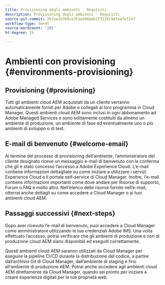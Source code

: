 ```yaml
---
title: Provisioning degli ambienti - Requisiti
description: Provisioning degli ambienti - Requisiti
source-git-commit: 2b7ee2b7b0ce351ed48aeb2f3135c947eafe7247
workflow-type: tm+mt
source-wordcount: '281'
ht-degree: 1%

---
```



# Ambienti con provisioning {#environments-provisioning}

## Provisioning {#provisioning}

Tutti gli ambienti cloud AEM acquistati da un cliente verranno automaticamente forniti per Adobe e collegati al loro programma in Cloud Manager. Questi ambienti cloud AEM sono inclusi in ogni abbonamento ad Adobe Managed Services e sono solitamente costituiti da almeno un ambiente di produzione, un ambiente di fase ed eventualmente uno o più ambienti di sviluppo o di test.

## E-mail di benvenuto {#welcome-email}

Al termine del processo di provisioning dell’ambiente, l’amministratore del cliente designato riceve un messaggio e-mail di benvenuto con la conferma che gli è stato concesso l’accesso a Adobe Experience Cloud. L’e-mail contiene informazioni dettagliate su come iniziare a utilizzare i servizi Experience Cloud e il portale self-service di Cloud Manager. Inoltre, l&#39;e-mail contiene informazioni importanti come dove andare per Risorse di supporto, Forum o FAQ e molto altro. Nell’elenco delle risorse fornite nell’e-mail, otterrai anche dettagli su come accedere a Cloud Manager o ai tuoi ambienti cloud AEM.

## Passaggi successivi {#next-steps}

Dopo aver ricevuto l’e-mail di benvenuto, puoi accedere a Cloud Manager come amministratore utilizzando le tue credenziali Adobe IMS. Una volta effettuato l’accesso, potrai verificare che gli ambienti di produzione e non di produzione cloud AEM siano disponibili ed eseguiti correttamente.

Questi ambienti cloud AEM saranno utilizzati da Cloud Manager per eseguire la pipeline CI/CD durante la distribuzione del codice, a partire dall’archivio Git di Cloud Manager, dall’ambiente di staging e fino all’ambiente di produzione AEM. Potrai anche accedere agli ambienti cloud AEM direttamente da Cloud Manager, quando sei pronto per iniziare a creare esperienze digitali per le tue proprietà web.